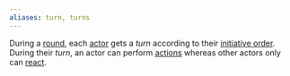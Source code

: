 ```yaml
---
aliases: turn, turns
---
```

   
During a [round](../Game%20Modes/Rounds.md), each [actor](../Rolling%20Dice/Actors.md) gets a _turn_ according to their [initiative order](../Game%20Modes/Rolling%20Initiative.md). During their _turn_, an actor can perform [actions](../Rolling%20Dice/Actions%20and%20Reactions.md) whereas other actors only can [react](../Rolling%20Dice/Actions%20and%20Reactions.md).